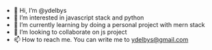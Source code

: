 - 👋 Hi, I’m @ydelbys
- 👀 I’m interested in javascript stack and python
- 🌱 I’m currently learning by doing a personal project with mern stack
- 💞️ I’m looking to collaborate on js project
- 📫 How to reach me. You can write me to ydelbys@gmail.com

<!---
ydelbys/ydelbys is a ✨ special ✨ repository because its `README.md` (this file) appears on your GitHub profile.
You can click the Preview link to take a look at your changes.
--->
